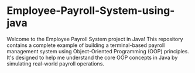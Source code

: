 # Employee-Payroll-System-using-java
Welcome to the Employee Payroll System project in Java! This repository contains a complete example of building a terminal-based payroll management system using Object-Oriented Programming (OOP) principles. It's designed to help me understand the core OOP concepts in Java by simulating real-world payroll operations.
